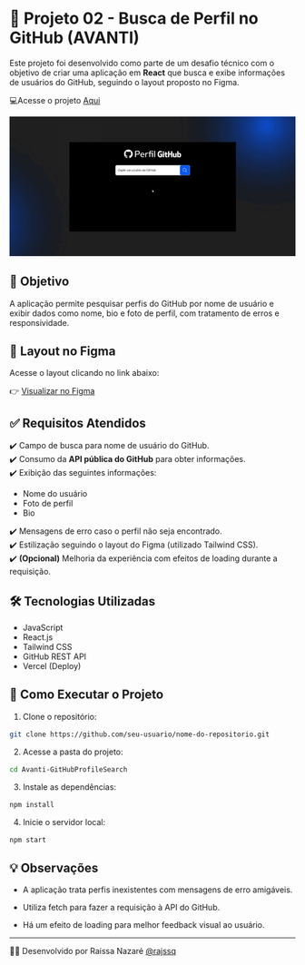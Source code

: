 # 🚀 Projeto 02 - Busca de Perfil no GitHub (AVANTI)

Este projeto foi desenvolvido como parte de um desafio técnico com o objetivo de criar uma aplicação em **React** que busca e exibe informações de usuários do GitHub, seguindo o layout proposto no Figma.

💻Acesse o projeto [Aqui](https://avanti-git-hub-profile-search.vercel.app/)

![DEMO](./src/assets/images/demo-GitHubProfileSearch.gif)

## 📝 Objetivo

A aplicação permite pesquisar perfis do GitHub por nome de usuário e exibir dados como nome, bio e foto de perfil, com tratamento de erros e responsividade.

## 🔗 Layout no Figma

Acesse o layout clicando no link abaixo:

👉 [Visualizar no Figma](https://www.figma.com/proto/DqtFxC6312M32mLt8FpJjq/inovation-class?page-id=22%3A2864&node-id=22-4293&viewport=359%2C115%2C0.25&t=SHsEqEgaMrXGMKwv-1&scaling=scale-down-width&content-scaling=fixed&starting-point-node-id=22%3A4293&show-proto-sidebar=1)

## ✅ Requisitos Atendidos

✔️ Campo de busca para nome de usuário do GitHub.<br>
✔️ Consumo da **API pública do GitHub** para obter informações.<br>
✔️ Exibição das seguintes informações:

- Nome do usuário
- Foto de perfil
- Bio

✔️ Mensagens de erro caso o perfil não seja encontrado.<br>
✔️ Estilização seguindo o layout do Figma (utilizado Tailwind CSS).<br>
✔️ **(Opcional)** Melhoria da experiência com efeitos de loading durante a requisição.

## 🛠️ Tecnologias Utilizadas

- JavaScript
- React.js
- Tailwind CSS
- GitHub REST API
- Vercel (Deploy)

## 🚦 Como Executar o Projeto

1. Clone o repositório:

```bash
git clone https://github.com/seu-usuario/nome-do-repositorio.git
```

2. Acesse a pasta do projeto:

```bash
cd Avanti-GitHubProfileSearch
```

3. Instale as dependências:

```bash
npm install
```

4. Inicie o servidor local:

```bash
npm start
```

## 💡 Observações

- A aplicação trata perfis inexistentes com mensagens de erro amigáveis.

- Utiliza fetch para fazer a requisição à API do GitHub.

- Há um efeito de loading para melhor feedback visual ao usuário.

---

👩‍💻 Desenvolvido por Raissa Nazaré [@rajssq](https://github.com/rajssq)
